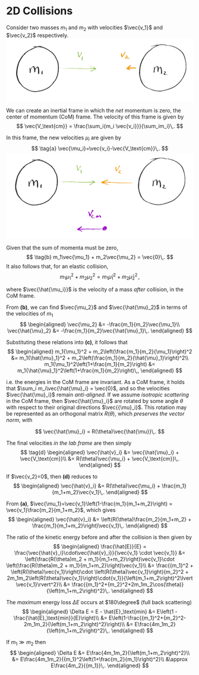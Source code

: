 2D Collisions
=============
Consider two masses $m_1$ and $m_2$ with velocities $\vec{v_1}$ and $\vec{v_2}$ respectively.
![Lab frame.](images/lab_frame.png)

We can create an inertial frame in which the _net_ momentum is zero, the center of momentum (CoM) frame. The velocity of this frame is given by 
$$
\vec{V_\text{cm}} = \frac{\sum_i{m_i \vec{v_i}}}{\sum_im_i}\,.
$$

In this frame, the new velocities $\mu_i$ are given by 
$$
\tag{a}
\vec{\mu_i}=\vec{v_i}-\vec{V_\text{cm}}\,.
$$
![CoM frame.](images/com_frame.png)

Given that the sum of momenta must be zero, 
$$
    \tag{b}
    m_1\vec{\mu_1} + m_2\vec{\mu_2} = \vec{0}\,.
$$
It also follows that, for an elastic collision,
$$
    \tag{c}
    m_1{\mu_1}^2 + m_2{\mu_2}^2 = m_1{\hat{\mu}_1}^2 + m_2{\hat{\mu}_2}^2\,,
$$

where $\vec{\hat{\mu_i}}$ is the velocity of a mass _after_ collision, in the CoM frame.

From **(b)**, we can find $\vec{\mu_2}$ and $\vec{\hat{\mu}_2}$ in terms of the velocities of $m_1$
$$
\begin{aligned}
\vec{\mu_2} &= -\frac{m_1}{m_2}\vec{\mu_1}\\
\vec{\hat{\mu}_2} &= -\frac{m_1}{m_2}\vec{\hat{\mu}_1}\,.
\end{aligned}
$$

Substituting these relations into **(c)**, it follows that
$$
\begin{aligned}
m_1{\mu_1}^2 + m_2\left(\frac{m_1}{m_2}{\mu_1}\right)^2 &= m_1{\hat{\mu}_1}^2 + m_2\left(\frac{m_1}{m_2}{\hat{\mu}_1}\right)^2\\
m_1{\mu_1}^2\left(1+\frac{m_1}{m_2}\right) &= m_1{\hat{\mu}_1}^2\left(1+\frac{m_1}{m_2}\right)\,,
\end{aligned}
$$

i.e. the energies in the CoM frame are invariant. As a CoM frame, it holds that $\sum_i m_i\vec{\hat{\mu}_i} = \vec{0}$, and so the velocities $\vec{\hat{\mu}_i}$ remain _anti-aligned_. If we assume _isotropic scattering_ in the CoM frame, then $\vec{\hat{\mu}_i}$ are rotated by some angle $\theta$ with respect to their original directions $\vec{{\mu}_i}$. This rotation may be represented as an orthogonal matrix $R(\theta)$, which _preserves the vector norm_, with
<!-- TODO: link to Orthogonal matrix properties -->
$$
\vec{\hat{\mu}_i} = R(\theta)\vec{\hat{\mu}}\,.
$$

The final velocities _in the lab frame_ are then simply
$$
\tag{d}
\begin{aligned}
\vec{\hat{v}_i} &= \vec{\hat{\mu}_i} + \vec{V_\text{cm}}\\
&= R(\theta)\vec{\mu_i} + \vec{V_\text{cm}}\,.
\end{aligned}
$$

If $\vec{v_2}=0$, then **(d)** reduces to 
$$
\begin{aligned}
\vec{\hat{v}_i} &= R(\theta)\vec{\mu_i} + \frac{m_1}{m_1+m_2}\vec{v_1}\,.
\end{aligned}
$$

From **(a)**, $\vec{\mu_1}=\vec{v_1}\left(1-\frac{m_1}{m_1+m_2}\right) = \vec{v_1}\frac{m_2}{m_1+m_2}$, which gives
$$
\begin{aligned}
\vec{\hat{v}_i} &= \left(R(\theta)\frac{m_2}{m_1+m_2} + \frac{m_1}{m_1+m_2}\right)\vec{v_1}\,.
\end{aligned}
$$

The ratio of the kinetic energy before and after the collision is then given by 
$$
\begin{aligned}
\frac{\hat{E}}{E} = \frac{\vec{\hat{v}_i}\cdot\vec{\hat{v}_i}}{\vec{v_1} \cdot \vec{v_1}} 
&= \left(\frac{R(\theta)m_2 + m_1}{m_1+m_2}\right)\vec{v_1}\cdot \left(\frac{R(\theta)m_2 + m_1}{m_1+m_2}\right)\vec{v_1}\\
&= \frac{{m_1}^2 + \left(R(\theta)\vec{v_1}\right)\cdot \left(R(\theta)\vec{v_1}\right){m_2}^2 + 2m_1m_2\left(R(\theta)\vec{v_1}\right)\cdot{v_1}}{\left(m_1+m_2\right)^2\lvert \vec{v_1}\rvert^2}\\
&= \frac{{m_1}^2+{m_2}^2+2m_1m_2\cos(\theta)}{\left(m_1+m_2\right)^2}\,.
\end{aligned}
$$

The _maximum_ energy loss $\Delta E$ occurs at $180\degree$ (full back scattering)
$$
\begin{aligned}
\Delta E = E - \hat{E}_\text{min} 
&= E\left(1 - \frac{\hat{E}_\text{min}}{E}\right)\\
&= E\left(1-\frac{{m_1}^2+{m_2}^2-2m_1m_2}{\left(m_1+m_2\right)^2}\right)\\
&= E\frac{4m_1m_2}{\left(m_1+m_2\right)^2}\,.
\end{aligned}
$$

If $m_1\gg m_2$ then
$$
\begin{aligned}
\Delta E 
&=  E\frac{4m_1m_2}{\left(m_1+m_2\right)^2}\\
&= E\frac{4m_1m_2}{{m_1}^2\left(1+\frac{m_2}{m_1}\right)^2}\\
&\approx E\frac{4m_2}{{m_1}}\,.
\end{aligned}
$$